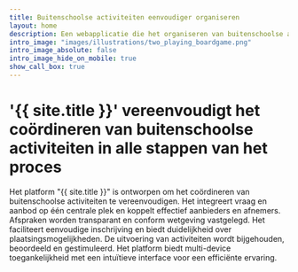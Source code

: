 ```yaml
---
title: Buitenschoolse activiteiten eenvoudiger organiseren
layout: home
description: Een webapplicatie die het organiseren van buitenschoolse activiteiten ondersteunt, de ontwikkeling van kinderen bevordert en efficiënte communicatie tussen alle betrokkenen waarborgt, terwijl het kosten bespaart voor scholen en organisaties.
intro_image: "images/illustrations/two_playing_boardgame.png"
intro_image_absolute: false
intro_image_hide_on_mobile: true
show_call_box: true
---
```


# '{{ site.title }}' vereenvoudigt het coördineren van buitenschoolse activiteiten in alle stappen van het proces

Het platform "{{ site.title }}" is ontworpen om het coördineren van buitenschoolse activiteiten te vereenvoudigen. Het integreert vraag en aanbod op één centrale plek en koppelt effectief aanbieders en afnemers. Afspraken worden transparant en conform wetgeving vastgelegd. Het faciliteert eenvoudige inschrijving en biedt duidelijkheid over plaatsingsmogelijkheden. De uitvoering van activiteiten wordt bijgehouden, beoordeeld en gestimuleerd. Het platform biedt multi-device toegankelijkheid met een intuïtieve interface voor een efficiënte ervaring.
